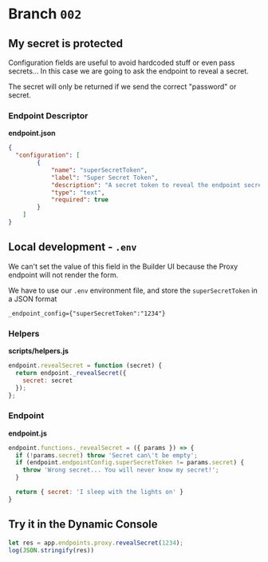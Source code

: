 # Branch `002`

## My secret is protected

Configuration fields are useful to avoid hardcoded stuff or even pass
secrets... In this case we are going to ask the endpoint to reveal a
secret.

The secret will only be returned if we send the correct "password" or
secret.

### Endpoint Descriptor

**endpoint.json**

```json
{
  "configuration": [
        {
            "name": "superSecretToken",
            "label": "Super Secret Token",
            "description": "A secret token to reveal the endpoint secrets",
            "type": "text",
            "required": true
        }
    ]
}
```

## Local development - `.env`

We can't set the value of this field in the Builder UI because the Proxy
endpoint will not render the form.

We have to use our `.env` environment file, and store the `superSecretToken`
in a JSON format

```
_endpoint_config={"superSecretToken":"1234"}
```

### Helpers

**scripts/helpers.js**

```js
endpoint.revealSecret = function (secret) {
  return endpoint._revealSecret({
    secret: secret
  });
};
```

### Endpoint

**endpoint.js**

```js
endpoint.functions._revealSecret = ({ params }) => {
  if (!params.secret) throw 'Secret can\'t be empty';
  if (endpoint.endpointConfig.superSecretToken != params.secret) {
    throw 'Wrong secret... You will never know my secret!';
  }

  return { secret: 'I sleep with the lights on' }
}
```

## Try it in the Dynamic Console

```js
let res = app.endpoints.proxy.revealSecret(1234);
log(JSON.stringify(res))
```
